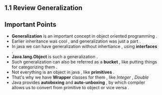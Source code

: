
## 1.1 Review Generalization

## Important Points

- **Generalization** is an important concept in object oriented programming .
- Earlier inheritance was cool , and generalization was just a part .
- In java we can have generalization without inhertiance , using **interfaces** .
- **Java.lang.Object** is such a generalization .
- Such generalization can also be referred as a **bucket** , like putting things for categorizing them .
- Not everything is an object in java , like **primitives** .
- That's why we have **Wrapper** classes for them , like *Integer* , *Double*
- Java provides **autoboxing** and **auto-unboxing** , by which compiler allows us to convert from primitive to object or vice versa .






